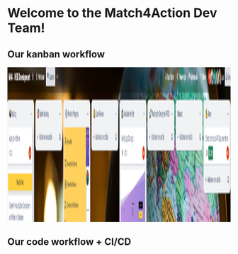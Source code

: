 # Welcome to the Match4Action Dev Team!

## Our kanban workflow
<img src="./diagrams/kanban.PNG" width="800" height="350">

## Our code workflow + CI/CD

